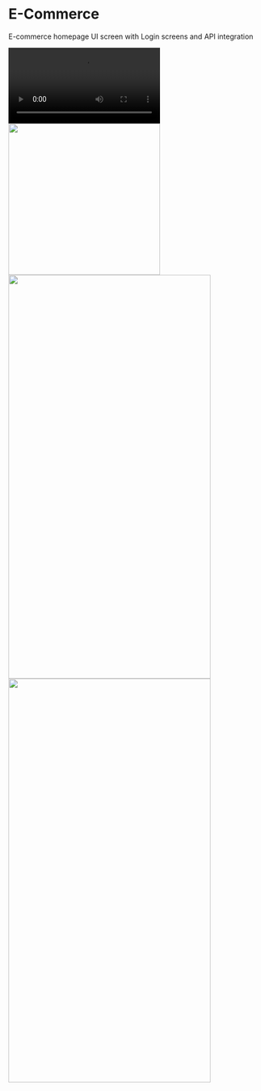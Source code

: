 # E-Commerce 

E-commerce homepage UI screen with Login screens and API integration


<video src="https://user-images.githubusercontent.com/22476073/162123159-d96f168a-21d9-4232-a265-7f9ffb7ae05a.mov" data-canonical-src="https://user-images.githubusercontent.com/22476073/162123159-d96f168a-21d9-4232-a265-7f9ffb7ae05a.mov" controls="controls" autoplay="autoplay" style="max-height:640px;">

  </video>
<img src="https://user-images.githubusercontent.com/22476073/149291556-699440e8-9776-4864-a85d-ab6bb395e3be.png" width="300">
<img src="https://user-images.githubusercontent.com/22476073/149289625-31fda511-5a80-4b48-9bf6-e97f86154f82.png" width="400" height="800">
<img src="https://user-images.githubusercontent.com/22476073/149289635-c3af1737-f684-4927-8183-331ada76f255.png" width="400" height="800">
